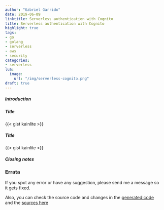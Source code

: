 ```yaml
---
author: "Gabriel Garrido"
date: 2019-06-09
linktitle: Serverless authentication with Cognito
title: Serverless authentication with Cognito
highlight: true
tags:
- go
- golang
- serverless
- aws
- security
categories:
- serverless
lua:
  image:
    url: "/img/serverless-cognito.png"
draft: true
---
```


##### **Introduction**

##### **Title**
{{< gist kainlite  >}}

##### **Title**
{{< gist kainlite  >}}

##### **Closing notes**

### Errata
If you spot any error or have any suggestion, please send me a message so it gets fixed.

Also, you can check the source code and changes in the [generated code](https://github.com/kainlite/kainlite.github.io) and the [sources here](https://github.com/kainlite/blog)
